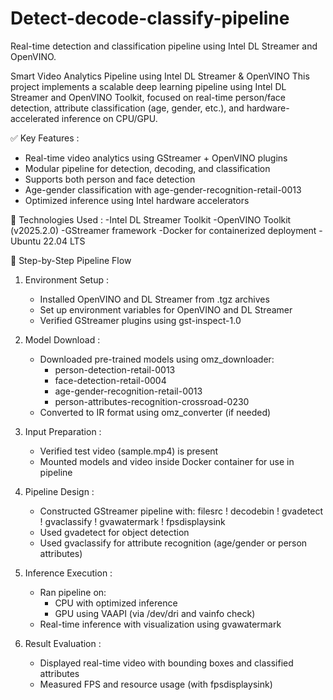 # Detect-decode-classify-pipeline
Real-time detection and classification pipeline using Intel DL Streamer and OpenVINO.

Smart Video Analytics Pipeline using Intel DL Streamer & OpenVINO
This project implements a scalable deep learning pipeline using Intel DL Streamer and OpenVINO Toolkit, focused on real-time person/face detection, attribute classification (age, gender, etc.), and hardware-accelerated inference on CPU/GPU.

✅ Key Features :
- Real-time video analytics using GStreamer + OpenVINO plugins
- Modular pipeline for detection, decoding, and classification
- Supports both person and face detection
- Age-gender classification with age-gender-recognition-retail-0013
- Optimized inference using Intel hardware accelerators

🔧 Technologies Used :
-Intel DL Streamer Toolkit
-OpenVINO Toolkit (v2025.2.0)
-GStreamer framework
-Docker for containerized deployment
-Ubuntu 22.04 LTS

🚀 Step-by-Step Pipeline Flow
1. Environment Setup :
   - Installed OpenVINO and DL Streamer from .tgz archives
   - Set up environment variables for OpenVINO and DL Streamer
   - Verified GStreamer plugins using gst-inspect-1.0

2. Model Download :
   - Downloaded pre-trained models using omz_downloader:
     - person-detection-retail-0013
     - face-detection-retail-0004
     - age-gender-recognition-retail-0013
     - person-attributes-recognition-crossroad-0230
   - Converted to IR format using omz_converter (if needed)

3. Input Preparation :
   - Verified test video (sample.mp4) is present
   - Mounted models and video inside Docker container for use in pipeline

4. Pipeline Design :
   - Constructed GStreamer pipeline with: filesrc ! decodebin ! gvadetect ! gvaclassify ! gvawatermark ! fpsdisplaysink
   - Used gvadetect for object detection
   - Used gvaclassify for attribute recognition (age/gender or person attributes)

5. Inference Execution :
    - Ran pipeline on:
        - CPU with optimized inference
        - GPU using VAAPI (via /dev/dri and vainfo check)
    - Real-time inference with visualization using gvawatermark

6. Result Evaluation :
   - Displayed real-time video with bounding boxes and classified attributes
   - Measured FPS and resource usage (with fpsdisplaysink)

